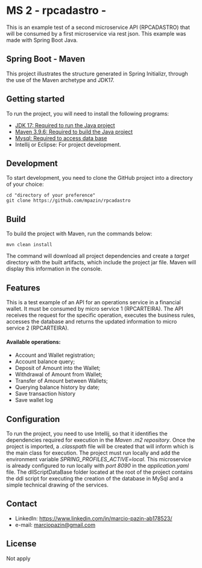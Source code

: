 # MS 2 - rpcadastro -
This is an example test of a second microservice API (RPCADASTRO) that will be consumed by a first microservice via rest json. This example was made with Spring Boot Java.

## Spring Boot - Maven
This project illustrates the structure generated in Spring Initializr, through the use of the Maven archetype and JDK17.


## Getting started

To run the project, you will need to install the following programs:
- [JDK 17: Required to run the Java project](https://download.oracle.com/java/17/archive/jdk-17_windows-x64_bin.exe)
- [Maven 3.9.6: Required to build the Java project](https://repo.maven.apache.org/maven2/org/apache/maven/apache-maven/3.9.6/apache-maven-3.9.6-bin.zip)
- [Mysql: Required to access data base ](https://www.mysql.com/downloads/)
- Intellij or Eclipse: For project development.


## Development

To start development, you need to clone the GitHub project into a directory of your choice:
```shell
cd "directory of your preference"
git clone https://github.com/mpazin/rpcadastro
```


## Build

To build the project with Maven, run the commands below:
```shell
mvn clean install
```

The command will download all project dependencies and create a *target* directory with the built artifacts, which include the project jar file. Maven will display this information in the console.

## Features

This is a test example of an API for an operations service in a financial wallet. It must be consumed by micro service 1 (RPCARTEIRA). The API receives the request for the specific operation, executes the business rules, accesses the database and returns the updated information to micro service 2 (RPCARTEIRA).
#### Available operations:
- Account and Wallet registration;
- Account balance query;
- Deposit of Amount into the Wallet;
- Withdrawal of Amount from Wallet;
- Transfer of Amount between Wallets;
- Querying balance history by date;
- Save transaction history
- Save wallet log

## Configuration

To run the project, you need to use Intellij, so that it identifies the dependencies required for execution in the *Maven .m2 repository*. Once the project is imported, a *.classpath* file
will be created that will inform which is the main class for execution. The project must run locally and add the environment variable *SPRING_PROFILES_ACTIVE=local*. This microservice is
already configured to run locally with *port 8090* in the *application.yaml* file.
The dllScriptDataBase folder located at the root of the project contains the ddl script for executing the creation of the database in MySql and a simple technical drawing of the services.

## Contact
- LinkedIn: https://www.linkedin.com/in/marcio-pazin-ab178523/
- e-mail: marciopazin@gmail.com


## License

Not apply

